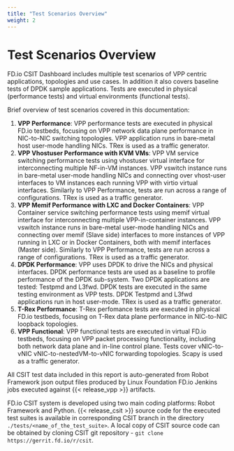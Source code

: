 ```yaml
---
title: "Test Scenarios Overview"
weight: 2
---
```


# Test Scenarios Overview

FD.io CSIT Dashboard includes multiple test scenarios of VPP
centric applications, topologies and use cases. In addition it also
covers baseline tests of DPDK sample applications. Tests are executed in
physical (performance tests) and virtual environments (functional
tests).

Brief overview of test scenarios covered in this documentation:

1. **VPP Performance**: VPP performance tests are executed in physical
   FD.io testbeds, focusing on VPP network data plane performance in
   NIC-to-NIC switching topologies. VPP application runs in
   bare-metal host user-mode handling NICs. TRex is used as a traffic generator.
2. **VPP Vhostuser Performance with KVM VMs**: VPP VM service switching
   performance tests using vhostuser virtual interface for
   interconnecting multiple NF-in-VM instances. VPP vswitch
   instance runs in bare-metal user-mode handling NICs and connecting
   over vhost-user interfaces to VM instances each running VPP with virtio
   virtual interfaces. Similarly to VPP Performance, tests are run across a
   range of configurations. TRex is used as a traffic generator.
3. **VPP Memif Performance with LXC and Docker Containers**: VPP
   Container service switching performance tests using memif virtual
   interface for interconnecting multiple VPP-in-container instances.
   VPP vswitch instance runs in bare-metal user-mode handling NICs and
   connecting over memif (Slave side) interfaces to more instances of
   VPP running in LXC or in Docker Containers, both with memif
   interfaces (Master side). Similarly to VPP Performance, tests are
   run across a range of configurations. TRex is used as a traffic
   generator.
4. **DPDK Performance**: VPP uses DPDK to drive the NICs and physical
   interfaces. DPDK performance tests are used as a baseline to
   profile performance of the DPDK sub-system. Two DPDK applications
   are tested: Testpmd and L3fwd. DPDK tests are executed in the same
   testing environment as VPP tests. DPDK Testpmd and L3fwd
   applications run in host user-mode. TRex is used as a traffic
   generator.
5. **T-Rex Performance**: T-Rex perfomance tests are executed in physical
   FD.io testbeds, focusing on T-Rex data plane performance in NIC-to-NIC
   loopback topologies.
6. **VPP Functional**: VPP functional tests are executed in virtual
   FD.io testbeds, focusing on VPP packet processing functionality,
   including both network data plane and in-line control plane. Tests
   cover vNIC-to-vNIC vNIC-to-nestedVM-to-vNIC forwarding topologies.
   Scapy is used as a traffic generator.

All CSIT test data included in this report is auto-generated from Robot
Framework json output files produced by Linux Foundation FD.io Jenkins jobs
executed against {{< release_vpp >}} artifacts.

FD.io CSIT system is developed using two main coding platforms: Robot
Framework and Python. {{< release_csit >}} source code for the executed test
suites is available in corresponding CSIT branch in the directory
`./tests/<name_of_the_test_suite>`. A local copy of CSIT source code
can be obtained by cloning CSIT git repository - `git clone
https://gerrit.fd.io/r/csit`.
